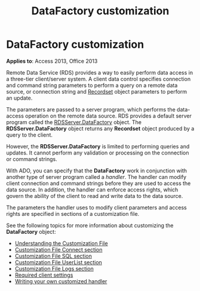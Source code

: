 ﻿---
title: DataFactory customization
TOCTitle: DataFactory customization
ms:assetid: 43cd7416-1f05-87ee-22f0-6cf0d2d1b39f
ms:mtpsurl: https://msdn.microsoft.com/library/JJ249205(v=office.15)
ms:contentKeyID: 48544511
ms.date: 09/18/2015
mtps_version: v=office.15
---

# DataFactory customization


**Applies to**: Access 2013, Office 2013

Remote Data Service (RDS) provides a way to easily perform data access in a three-tier client/server system. A client data control specifies connection and command string parameters to perform a query on a remote data source, or connection string and [Recordset](recordset-object-ado.md) object parameters to perform an update.

The parameters are passed to a server program, which performs the data-access operation on the remote data source. RDS provides a default server program called the [RDSServer.DataFactory](datafactory-object-rdsserver.md) object. The **RDSServer.DataFactory** object returns any **Recordset** object produced by a query to the client.

However, the **RDSServer.DataFactory** is limited to performing queries and updates. It cannot perform any validation or processing on the connection or command strings.

With ADO, you can specify that the **DataFactory** work in conjunction with another type of server program called a *handler*. The handler can modify client connection and command strings before they are used to access the data source. In addition, the handler can enforce access rights, which govern the ability of the client to read and write data to the data source.

The parameters the handler uses to modify client parameters and access rights are specified in sections of a customization file.

See the following topics for more information about customizing the **DataFactory** object:

- [Understanding the Customization File](understanding-the-customization-file.md)
- [Customization File Connect section](customization-file-connect-section.md)
- [Customization File SQL section](customization-file-sql-section.md)
- [Customization File UserList section](customization-file-userlist-section.md)
- [Customization File Logs section](customization-file-logs-section.md)
- [Required client settings](https://docs.microsoft.com/office/vba/access/concepts/miscellaneous/required-client-settings)
- [Writing your own customized handler](https://docs.microsoft.com/office/vba/access/concepts/miscellaneous/writing-your-own-customized-handler)
